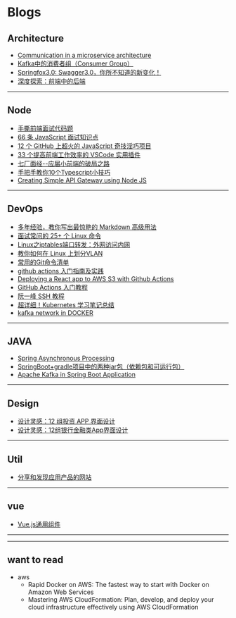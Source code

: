 # Blogs


## Architecture
- [Communication in a microservice architecture](https://docs.microsoft.com/en-us/dotnet/architecture/microservices/architect-microservice-container-applications/communication-in-microservice-architecture)
- [Kafka中的消费者组（Consumer Group）](https://blog.csdn.net/gdkyxy2013/article/details/86644919)
- [Springfox3.0: Swagger3.0，你所不知道的新变化！](https://mp.weixin.qq.com/s/xqHfAV1ofze87Q8e_lpPjg)
- [深度探索：前端中的后端](https://mp.weixin.qq.com/s/W-EvvKzmj1A8VsNKFYkuhQ)

----------------
## Node
- [手撕前端面试代码题](https://mp.weixin.qq.com/s/SqHzsFG9Xqllns5MOo8k_Q)
- [66 条 JavaScript 面试知识点](https://mp.weixin.qq.com/s/KZC5Zzr11OQd9BGJt7p_Ow)
- [12 个 GitHub 上超火的 JavaScript 奇技淫巧项目](https://mp.weixin.qq.com/s/yg_qHvLQTayq2lvLiCptbw)
- [33 个提高前端工作效率的 VSCode 实用插件](https://mp.weixin.qq.com/s/8IMjdm1RfzT4DeVW1dOcOg)
- [七厂面经--应届小前端的破局之路](https://mp.weixin.qq.com/s/NtyOO5aO5muwiPiYggG6uA)
- [手把手教你10个Typescript小技巧](https://mp.weixin.qq.com/s/BXcwEaEfxG_LBr3koOSCRA)
- [Creating Simple API Gateway using Node JS](https://medium.com/hackernoon/creating-simple-api-gateway-using-node-js-6d5933c214b8)

----------------
## DevOps
- [多年经验，教你写出最惊艳的 Markdown 高级用法](https://mp.weixin.qq.com/s/jxCWWk1psV-MHcp_qO-HBA)
- [面试常问的 25+ 个 Linux 命令](https://mp.weixin.qq.com/s/3Fsuv2pTaxrOPUU03Zm9ZA)
- [Linux之iptables端口转发：外网访问内网](https://mp.weixin.qq.com/s/viwZov-hX3kuup7Htrcg0A)
- [教你如何在 Linux 上划分VLAN](https://mp.weixin.qq.com/s/BQ3hmMhBh1iqVcQgUdF2nA)
- [常用的Git命令清单](https://mp.weixin.qq.com/s/ANVNo56c0FEDfvosmzMrqQ)
- [github actions 入门指南及实践](https://mp.weixin.qq.com/s/5lTi1mRY46i7xtXl23xOKQ)
- [Deploying a React app to AWS S3 with Github Actions](https://medium.com/trackstack/deploying-a-react-app-to-aws-s3-with-github-actions-b1cb9ba75c95)
- [GitHub Actions 入门教程](http://www.ruanyifeng.com/blog/2019/09/getting-started-with-github-actions.html)
- [阮一峰  SSH 教程](https://wangdoc.com/ssh/key.html)
- [超详细！Kubernetes 学习笔记总结](https://mp.weixin.qq.com/s/rdmeyguJI6C8dtOGaLjELw)
- [kafka network in DOCKER](https://www.confluent.io/blog/kafka-client-cannot-connect-to-broker-on-aws-on-docker-etc)

----------------
## JAVA
- [Spring Asynchronous Processing](https://spring.io/guides/gs/async-method/)
- [SpringBoot+gradle项目中的两种jar包（依赖包和可运行包）](https://blog.csdn.net/weixin_39080216/article/details/105248082)
- [Apache Kafka in Spring Boot Application](https://www.confluent.io/blog/apache-kafka-spring-boot-application/?utm_medium=sem&utm_source=google&utm_campaign=ch.sem_br.nonbrand_tp.prs_tgt.kafka_mt.mbm_rgn.namer_lng.eng_dv.all&utm_term=%2Bkafka%20%2Bspring&creative=&device=c&placement=&gclid=Cj0KCQiA4feBBhC9ARIsABp_nbXchaj3DwYuft_u742TtDVYq8lC-jtB_39dJqdF_c4yq9P4jSpr7RkaAolBEALw_wcB)

----------------
## Design
- [设计灵感：12 组投资 APP 界面设计](https://mp.weixin.qq.com/s/EpiDVn7mJgWeatGxLNmDRQ)
- [设计灵感：12组银行金融类App界面设计](https://mp.weixin.qq.com/s/XRU1JnuhStOxMrYRqUcfhQ)

----------------
## Util
- [分享和发现应用产品的网站](https://mp.weixin.qq.com/s/ykhz0cBUEsdKSnQ7zj8XUA)

----------------
## vue
- [Vue.js通用组件](https://dev.iviewui.com/articles/1086205156829302784)

----------------
----------------
## want to read
- aws
  - Rapid Docker on AWS: The fastest way to start with Docker on Amazon Web Services
  - Mastering AWS CloudFormation: Plan, develop, and deploy your cloud infrastructure effectively using AWS CloudFormation

